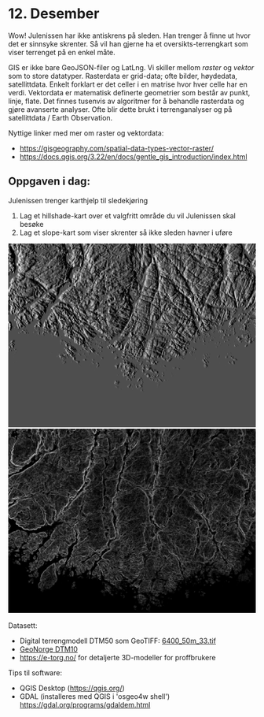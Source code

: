 # 12. Desember
Wow! Julenissen har ikke antiskrens på sleden. Han trenger å finne ut hvor det er sinnsyke skrenter. Så vil han gjerne ha et oversikts-terrengkart som viser terrenget på en enkel måte. 

GIS er ikke bare GeoJSON-filer og LatLng. Vi skiller mellom _raster_ og _vektor_ som to store datatyper. Rasterdata er grid-data; ofte bilder, høydedata, satellittdata. Enkelt forklart er det celler i en matrise hvor hver celle har en verdi. Vektordata er matematisk definerte geometrier som består av punkt, linje, flate. Det finnes tusenvis av algoritmer for å behandle rasterdata og gjøre avanserte analyser. Ofte blir dette brukt i terrenganalyser og på satellittdata / Earth Observation. 

Nyttige linker med mer om raster og vektordata:
* https://gisgeography.com/spatial-data-types-vector-raster/
* https://docs.qgis.org/3.22/en/docs/gentle_gis_introduction/index.html


Oppgaven i dag:
---------------
Julenissen trenger karthjelp til sledekjøring 
1. Lag et hillshade-kart over et valgfritt område du vil Julenissen skal besøke
1. Lag et slope-kart som viser skrenter så ikke sleden havner i uføre

![](./hillshade.png)
![](./slope.png)

Datasett:
* Digital terrengmodell DTM50 som GeoTIFF: [6400_50m_33.tif](./6400_50m_33.tif)
* [GeoNorge DTM10](https://kartkatalog.geonorge.no/metadata/dtm-10-terrengmodell-utm33/dddbb667-1303-4ac5-8640-7ec04c0e3918)
* https://e-torg.no/ for detaljerte 3D-modeller for proffbrukere 



Tips til software:
* QGIS Desktop (https://qgis.org/)
* GDAL (installeres med QGIS i 'osgeo4w shell') https://gdal.org/programs/gdaldem.html
